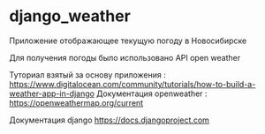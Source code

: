 # django_weather
Приложение отображающее текущую погоду в Новосибирске

Для получения погоды было использовано API open weather

Туториал взятый за основу приложения : https://www.digitalocean.com/community/tutorials/how-to-build-a-weather-app-in-django
Документация openweather : https://openweathermap.org/current

Документация django https://docs.djangoproject.com
